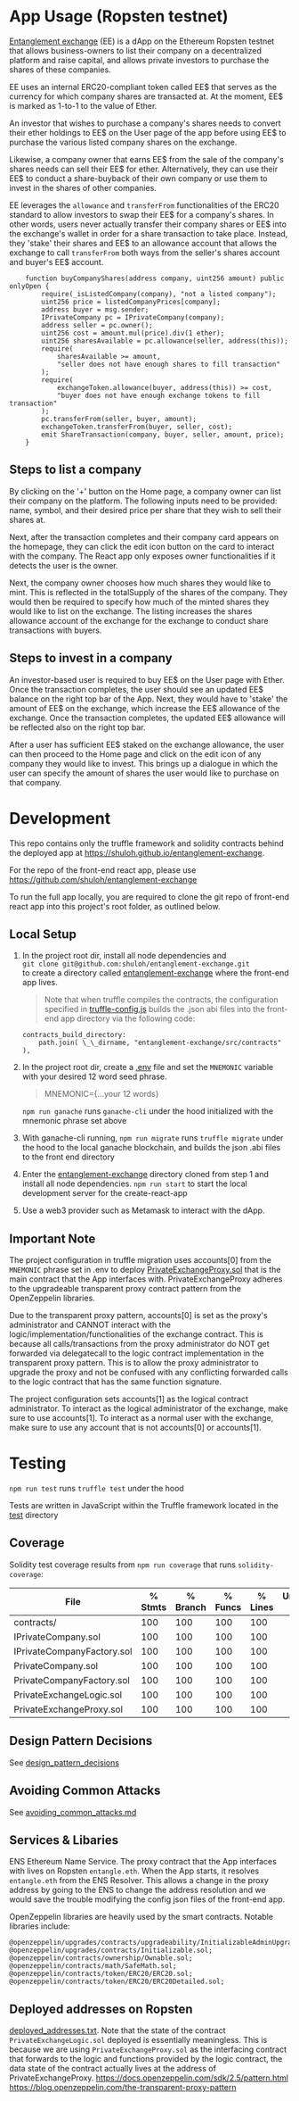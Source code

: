 # App Usage (Ropsten testnet)

[Entanglement exchange](https://shuloh.github.io/entanglement-exchange) (EE) is a dApp on the Ethereum Ropsten testnet that allows business-owners to list their company on a decentralized platform and raise capital, and allows private investors to purchase the shares of these companies.

EE uses an internal ERC20-compliant token called EE$ that serves as the currency for which company shares are transacted at.
At the moment, EE$ is marked as 1-to-1 to the value of Ether.

An investor that wishes to purchase a company's shares needs to convert their ether holdings to EE\$ on the User page of the app before using EE\$ to purchase the various listed company shares on the exchange.

Likewise, a company owner that earns EE$ from the sale of the company's shares needs can sell their EE$ for ether. Alternatively, they can use their EE\$ to conduct a share-buyback of their own company or use them to invest in the shares of other companies.

EE leverages the `allowance` and `transferFrom` functionalities of the ERC20 standard to allow investors to swap their EE$ for a company's shares. In other words, users never actually transfer their company shares or EE$ into the exchange's wallet in order for a share transaction to take place. Instead, they 'stake' their shares and EE$ to an allowance account that allows the exchange to call `transferFrom` both ways from the seller's shares account and buyer's EE$ account.

```
    function buyCompanyShares(address company, uint256 amount) public onlyOpen {
        require(_isListedCompany(company), "not a listed company");
        uint256 price = listedCompanyPrices[company];
        address buyer = msg.sender;
        IPrivateCompany pc = IPrivateCompany(company);
        address seller = pc.owner();
        uint256 cost = amount.mul(price).div(1 ether);
        uint256 sharesAvailable = pc.allowance(seller, address(this));
        require(
            sharesAvailable >= amount,
            "seller does not have enough shares to fill transaction"
        );
        require(
            exchangeToken.allowance(buyer, address(this)) >= cost,
            "buyer does not have enough exchange tokens to fill transaction"
        );
        pc.transferFrom(seller, buyer, amount);
        exchangeToken.transferFrom(buyer, seller, cost);
        emit ShareTransaction(company, buyer, seller, amount, price);
    }

```

## Steps to list a company

By clicking on the '+' button on the Home page, a company owner can list their company on the platform. The following inputs need to be provided: name, symbol, and their desired price per share that they wish to sell their shares at.

Next, after the transaction completes and their company card appears on the homepage, they can click the edit icon button on the card to interact with the company.
The React app only exposes owner functionalities if it detects the user is the owner.

Next, the company owner chooses how much shares they would like to mint. This is reflected in the totalSupply of the shares of the company. They would then be required to specify how much of the minted shares they would like to list on the exchange. The listing increases the shares allowance account of the exchange for the exchange to conduct share transactions with buyers.

## Steps to invest in a company

An investor-based user is required to buy EE$ on the User page with Ether. Once the transaction completes, the user should see an updated EE$ balance on the right top bar of the App. Next, they would have to 'stake' the amount of EE$ on the exchange, which increase the EE$ allowance of the exchange. Once the transaction completes, the updated EE\$ allowance will be reflected also on the right top bar.

After a user has sufficient EE\$ staked on the exchange allowance, the user can then proceed to the Home page and click on the edit icon of any company they would like to invest. This brings up a dialogue in which the user can specify the amount of shares the user would like to purchase on that company.

# Development

This repo contains only the truffle framework and solidity contracts behind the deployed app at <https://shuloh.github.io/entanglement-exchange>.

For the repo of the front-end react app, please use <https://github.com/shuloh/entanglement-exchange>

To run the full app locally, you are required to clone the git repo of front-end react app into this project's root folder, as outlined below.

## Local Setup

1. In the project root dir, install all node dependencies and  
   `git clone git@github.com:shuloh/entanglement-exchange.git`  
    to create a directory called [entanglement-exchange](/entanglement-exchange) where the front-end app lives.
   > Note that when truffle compiles the contracts, the configuration specified in [truffle-config.js](truffle-config.js)
   > builds the .json abi files into the front-end app directory via the following code:
   ```
   contracts_build_directory:
       path.join( \_\_dirname, "entanglement-exchange/src/contracts" ),
   ```
2. In the project root dir, create a [.env](.env) file and set the `MNEMONIC` variable with your desired 12 word seed phrase.

   > MNEMONIC={...your 12 words}

   `npm run ganache` runs `ganache-cli` under the hood initialized with the mnemonic phrase set above

3. With ganache-cli running,
   `npm run migrate` runs `truffle migrate` under the hood to the local ganache blockchain,
   and builds the json .abi files to the front end directory

4. Enter the [entanglement-exchange](/entanglement-exchange) directory cloned from step 1 and install all node dependencies.
   `npm run start` to start the local development server for the create-react-app

5. Use a web3 provider such as Metamask to interact with the dApp.

## Important Note

The project configuration in truffle migration uses accounts[0] from the `MNEMONIC` phrase set in .env to deploy [PrivateExchangeProxy.sol](contracts/PrivateExchangeProxy.sol) that is the main contract that the App interfaces with. PrivateExchangeProxy adheres to the upgradeable transparent proxy contract pattern from the OpenZeppelin libraries.

Due to the transparent proxy pattern, accounts[0] is set as the proxy's administrator and CANNOT interact with the logic/implementation/functionalities of the exchange contract. This is because all calls/transactions from the proxy administrator do NOT get forwarded via delegatecall to the logic contract implementation in the transparent proxy pattern. This is to allow the proxy administrator to upgrade the proxy and not be confused with any conflicting forwarded calls to the logic contract that has the same function signature.

The project configuration sets accounts[1] as the logical contract administrator. To interact as the logical administrator of the exchange, make sure to use accounts[1]. To interact as a normal user with the exchange, make sure to use any account that is not accounts[0] or accounts[1].

# Testing

`npm run test` runs `truffle test` under the hood

Tests are written in JavaScript within the Truffle framework located in the [test](/test) directory

## Coverage

Solidity test coverage results from `npm run coverage` that runs `solidity-coverage`:

| File                       | % Stmts | % Branch | % Funcs | % Lines | Uncovered Lines |
| -------------------------- | ------- | -------- | ------- | ------- | --------------- |
| contracts/                 | 100     | 100      | 100     | 100     |                 |
| IPrivateCompany.sol        | 100     | 100      | 100     | 100     |                 |
| IPrivateCompanyFactory.sol | 100     | 100      | 100     | 100     |                 |
| PrivateCompany.sol         | 100     | 100      | 100     | 100     |                 |
| PrivateCompanyFactory.sol  | 100     | 100      | 100     | 100     |                 |
| PrivateExchangeLogic.sol   | 100     | 100      | 100     | 100     |                 |
| PrivateExchangeProxy.sol   | 100     | 100      | 100     | 100     |                 |

## Design Pattern Decisions

See [design_pattern_decisions](design_pattern_decisions.md)

## Avoiding Common Attacks

See [avoiding_common_attacks.md](avoiding_common_attacks.md)

## Services & Libaries

ENS Ethereum Name Service. The proxy contract that the App interfaces with lives on Ropsten `entangle.eth`. When the App starts, it resolves `entangle.eth` from the ENS Resolver. This allows a change in the proxy address by going to the ENS to change the address resolution and we would save the trouble modifying the config json files of the front-end app.

OpenZeppelin libraries are heavily used by the smart contracts. Notable libraries include:

```
@openzeppelin/upgrades/contracts/upgradeability/InitializableAdminUpgradeabilityProxy.sol
@openzeppelin/upgrades/contracts/Initializable.sol;
@openzeppelin/contracts/ownership/Ownable.sol;
@openzeppelin/contracts/math/SafeMath.sol;
@openzeppelin/contracts/token/ERC20/ERC20.sol;
@openzeppelin/contracts/token/ERC20/ERC20Detailed.sol;
```

## Deployed addresses on Ropsten

[deployed_addresses.txt](deployed_addresses.txt). Note that the state of the contract `PrivateExchangeLogic.sol` deployed is essentially meaningless. This is because we are using `PrivateExchangeProxy.sol` as the interfacing contract that forwards to the logic and functions provided by the logic contract, the data state of the contract actually lives at the address of PrivateExchangeProxy.
https://docs.openzeppelin.com/sdk/2.5/pattern.html  
https://blog.openzeppelin.com/the-transparent-proxy-pattern
